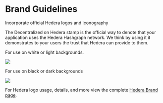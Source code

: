 # Brand Guidelines

Incorporate official Hedera logos and iconography

The Decentralized on Hedera stamp is the official way to denote that your application uses the Hedera Hashgraph network. We think by using it it demonstrates to your users the trust that Hedera can provide to them.

For use on white or light backgrounds.

![](<../.gitbook/assets/Built On Hedera \_ BLACK (1).png>)

For use on black or dark backgrounds

![](<../.gitbook/assets/Built On Hedera \_ WHITE\_Background (1) (1) (1) (1) (1).png>)

For Hedera logo usage, details, and more view the complete [Hedera Brand page](https://hedera.com/brand).
